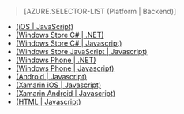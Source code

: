 > [AZURE.SELECTOR-LIST (Platform | Backend)]
- [(iOS | JavaScript)](../articles/mobile-services-ios-validate-modify-data-server-scripts.md)
- [(Windows Store C# | .NET)](../articles/mobile-services-dotnet-backend-windows-store-dotnet-validate-modify-data.md)
- [(Windows Store C# | Javascript)](../articles/mobile-services-windows-store-dotnet-validate-modify-data-server-scripts.md)
- [(Windows Store JavaScript | Javascript)](../articles/mobile-services-windows-store-javascript-validate-modify-data-server-scripts.md)
- [(Windows Phone | .NET)](../articles/mobile-services-dotnet-backend-windows-phone-validate-modify-data.md)
- [(Windows Phone | Javascript)](../articles/mobile-services-windows-phone-validate-modify-data-server-scripts.md)
- [(Android | Javascript)](../articles/mobile-services-android-validate-modify-data-server-scripts.md)
- [(Xamarin iOS | Javascript)](../articles/partner-xamarin-mobile-services-ios-validate-modify-data-server-scripts.md)
- [(Xamarin Android | Javascript)](../articles/partner-xamarin-mobile-services-android-validate-modify-data-server-scripts.md)
- [(HTML | Javascript)](../articles/mobile-services-html-validate-modify-data-server-scripts.md)

<!--HONumber=52--> 
